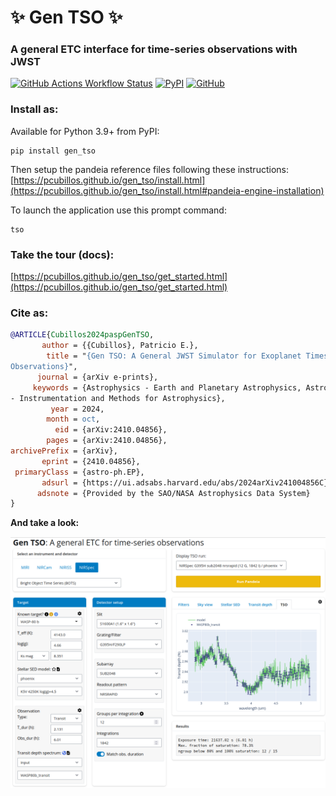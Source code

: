 # ✨ Gen TSO ✨
### A general ETC interface for time-series observations with JWST

<!--
[![Tests](https://github.com/pcubillos/gen_tso/actions/workflows/python-package.yml/badge.svg?branch=master)](https://github.com/pcubillos/gen_tso/actions/workflows/python-package.yml)
[![Conda Version](https://img.shields.io/conda/vn/conda-forge/gen_tso.svg)](https://anaconda.org/conda-forge/gen_tso)
-->

[![GitHub Actions Workflow Status](https://img.shields.io/github/actions/workflow/status/pcubillos/gen_tso/quarto-publish.yml?label=docs)](https://pcubillos.github.io/gen_tso/)
[![PyPI](https://img.shields.io/pypi/v/gen_tso.svg)](https://pypi.org/project/gen_tso)
[![GitHub](https://img.shields.io/github/license/pcubillos/gen_tso.svg?color=blue)](https://github.com/pcubillos/gen_tso/blob/master/LICENSE)

### Install as:

Available for Python 3.9+ from PyPI:
```
pip install gen_tso
```

Then setup the pandeia reference files following these instructions: [https://pcubillos.github.io/gen_tso/install.html](https://pcubillos.github.io/gen_tso/install.html#pandeia-engine-installation)

To launch the application use this prompt command:
```
tso
```

### Take the tour (docs):

[https://pcubillos.github.io/gen_tso/get_started.html](https://pcubillos.github.io/gen_tso/get_started.html)

### Cite as:

```bibtex
@ARTICLE{Cubillos2024paspGenTSO,
       author = {{Cubillos}, Patricio E.},
        title = "{Gen TSO: A General JWST Simulator for Exoplanet Times-series
Observations}",
      journal = {arXiv e-prints},
     keywords = {Astrophysics - Earth and Planetary Astrophysics, Astrophysics
- Instrumentation and Methods for Astrophysics},
         year = 2024,
        month = oct,
          eid = {arXiv:2410.04856},
        pages = {arXiv:2410.04856},
archivePrefix = {arXiv},
       eprint = {2410.04856},
 primaryClass = {astro-ph.EP},
       adsurl = {https://ui.adsabs.harvard.edu/abs/2024arXiv241004856C},
      adsnote = {Provided by the SAO/NASA Astrophysics Data System}
}
```

**And take a look:**

<img alt="Gen_TSO" src="https://github.com/pcubillos/gen_tso/blob/master/docs/gen_tso_screenshot.png">

